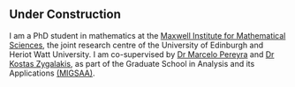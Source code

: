 ## Under Construction

I am a PhD student in mathematics at the [Maxwell Institute for Mathematical Sciences](http://maxwell.ac.uk/), the joint research centre of the University of Edinburgh and Heriot Watt University.  I am co-supervised by [Dr Marcelo Pereyra](http://www.macs.hw.ac.uk/~mp71/) and [Dr Kostas Zygalakis](https://www.maths.ed.ac.uk/school-of-mathematics/people?person=506), as part of the Graduate School in Analysis and its Applications [(MIGSAA)](http://maxwell.ac.uk/migsaa/).

